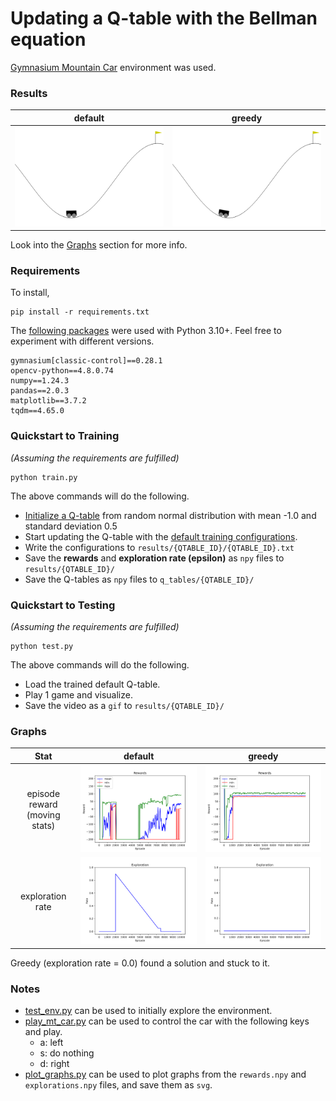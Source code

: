 # Updating a Q-table with the Bellman equation

[Gymnasium Mountain Car](https://gymnasium.farama.org/environments/classic_control/mountain_car/) environment was used.

### Results

|                             default                              |                              greedy                              |
|:----------------------------------------------------------------:|:----------------------------------------------------------------:|
| ![](results/default-2023-07-13-08-51-31/2023-07-21-08-18-03.gif) | ![](results/exploit-2023-07-12-05-19-03/2023-07-21-08-19-21.gif) |

Look into the [Graphs](#graphs) section for more info.

### Requirements
To install,
```
pip install -r requirements.txt
```
The [following packages](requirements.txt) were used with Python 3.10+. Feel free to experiment with different versions.
```
gymnasium[classic-control]==0.28.1
opencv-python==4.8.0.74
numpy==1.24.3
pandas==2.0.3
matplotlib==3.7.2
tqdm==4.65.0
```

### Quickstart to Training
_(Assuming the requirements are fulfilled)_
```
python train.py
```
The above commands will do the following.
- [Initialize a Q-table](helpers/q_table_helper.py?plain=1#L10) from random normal distribution with mean -1.0 and standard deviation 0.5
- Start updating the Q-table with the [default training configurations](helpers/config.py).
- Write the configurations to `results/{QTABLE_ID}/{QTABLE_ID}.txt`
- Save the **rewards** and **exploration rate (epsilon)** as `npy` files to `results/{QTABLE_ID}/`
- Save the Q-tables as `npy` files to `q_tables/{QTABLE_ID}/`

### Quickstart to Testing
_(Assuming the requirements are fulfilled)_
```
python test.py
```
The above commands will do the following.
- Load the trained default Q-table.
- Play 1 game and visualize.
- Save the video as a `gif` to `results/{QTABLE_ID}/`

### Graphs

|             Stat              |                          default                          |                          greedy                           |
|:-----------------------------:|:---------------------------------------------------------:|:---------------------------------------------------------:|
| episode reward (moving stats) |   ![](results/default-2023-07-13-08-51-31/rewards.svg)    |   ![](results/exploit-2023-07-12-05-19-03/rewards.svg)    |
|       exploration rate        | ![](results/default-2023-07-13-08-51-31/explorations.svg) | ![](results/exploit-2023-07-12-05-19-03/explorations.svg) |

Greedy (exploration rate = 0.0) found a solution and stuck to it.

### Notes
- [test_env.py](helpers/test_env.py) can be used to initially explore the environment.
- [play_mt_car.py](helpers/play_mt_car.py) can be used to control the car with the following keys and play.
  - a: left
  - s: do nothing
  - d: right
- [plot_graphs.py](helpers/plot_graphs.py) can be used to plot graphs from the `rewards.npy` and `explorations.npy` files, and save them as `svg`.
